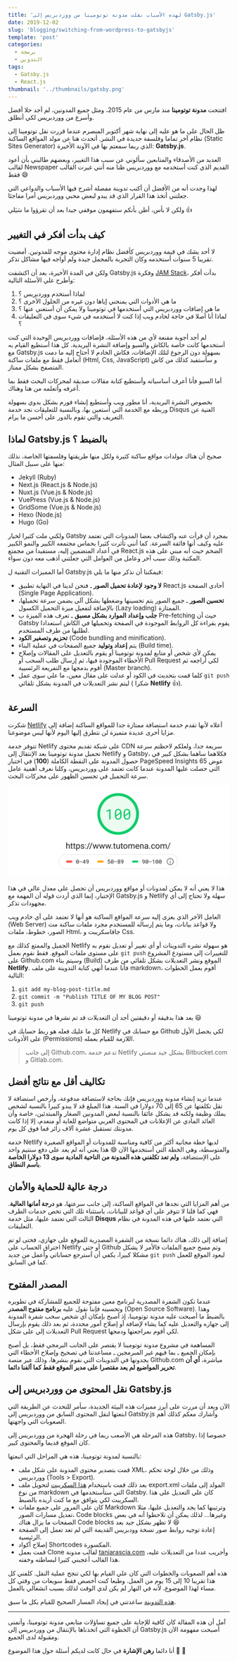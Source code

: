 ```yaml
---
title: 'لهذه الأسباب نقلت مدونة توتومينا من ووردبريس إلى Gatsby.js'
date: 2019-12-02
slug: 'blogging/switching-from-wordpress-to-gatsbyjs'
template: 'post'
categories:
  - برمجة
  - التدوين
tags:
  - Gatsby.js
  - React.js
thumbnail: '../thumbnails/gatsby.png'
---
```


افتتحت **مدونة توتومينا** منذ مارس من عام 2015، ومثل جميع المدونين، لم أجد حلا أفضل وأسرع من ووردبريس لكي أنطلق.

ظل الحال على ما هو عليه إلى نهاية شهر أكتوبر المنصرم عندما قررت نقل توتومينا إلى نظام آخر تماما وفلسفة جديدة في النشر. أتحدث هنا عن مولد المواقع الساكنة (Static Sites Generator) الذي ربما سمعتم بها في الآونة الأخيرة: **Gatsby.js**.

العديد من الأصدقاء والمتابعين سألوني عن سبب هذا التغيير، وبعضهم طالبني بأن أعود لقالب Newspaper القديم الذي كنت أستخدمه مع ووردبريس ظنا منه أنني غيرت القالب فقط 😄

لهذا وجدت أنه من الأفضل أن أكتب تدوينة مفصلة أشرح فيها الأسباب والدواعي التي جعلتني أتخذ هذا القرار الذي قد يبدو لبعض محبي ووردبريس أمرا مفاجئا.

ولكن لا بأس، أظن بأنكم ستفهمون موقفي جيدا بعد أن تقرؤوا ما سَيَلي 👍

## كيف بدأت أفكر في التغيير

لا أحد يشك في قيمة ووردبريس كأفضل نظام إدارة محتوى موجه للمدونين. أمضيت تقريبا 5 سنوات أستخدمه وكان التجربة بالمجمل جيدة ولم أواجه فيها مشاكل تذكر.

ولكن في المدة الأخيرة، بعد أن اكتشفت Gatsby.js وفكرة [JAM Stack](https://www.tutomena.com/web-development/javascript/what-is-jamstack/)، بدأت أفكر وأطرح علي الأسئلة التالية:

1. لماذا أستخدم ووردبريس ؟
2. ما هي الأدوات التي يمنحني إياها دون غيره من الحلول الأخرى ؟
3. ما هي إضافات ووردبريس التي أستخدمها في توتومينا ولا يمكن أن أستغني عنها ؟
4. لماذا أنا أصلا في حاجة لخادم ويب إذا كنت لا أستخدمه في شيء سوى في التعليقات ؟

لم أجد أجوبة مقنعة لأي من هذه الأسئلة، فإضافات ووردبريس الوحيدة التي كنت أستخدمها كانت خاصة بالكاش والسيو وإضافة النشرة البريدية. كل هذا أستطيع القيام به مع Gatsby.js بسهولة دون الرجوع لتلك الإضافات، فكاش الخادم لا أحتاج إليه ما دمت أتعامل فقط مع ملفات ساكنة (Html, Css, JavaScript) و سأستفيد كذلك من كاش المتصفح بشكل ممتاز.

أما السيو فأنا أعرف أساسياته وأستطيع كتابة مقالات صديقة لمحركات البحث فقط بما أعرفه وأتعلمه من هنا وهناك.

بخصوص النشرة البريدية، أنا مطور ويب وأستطيع إنشاء فورم بشكل يدوي بسهولة وربطه مع الخدمة التي أستعين بها، وبالنسبة للتعليقات نجد خدمة Disqus الغنية عن التعريف والتي تقوم بالدور على أحسن ما يرام.

## لماذا Gatsby.js بالضبط ؟

صحيح أن هناك مولدات مواقع ساكنة كثيرة ولكل منها طريقتها وفلسفتها الخاصة، نذلك منها على سبيل المثال:

- Jekyll (Ruby)
- Next.js (React.js & Node.js)
- Nuxt.js (Vue.js & Node.js)
- VuePress (Vue.js & Node.js)
- GridSome (Vue.js & Node.js)
- Hexo (Node.js)
- Hugo (Go)

ولكني ملت كثيرا لخيار Gatsby بمجرد أن قرأت عنه واكتشاف بعضا المدونات التي تعتمد عليه وكيف أنها فائقة السرعة. كما أنني تأثرت كثيرا بحماس مجتمعه الكبير والنمو الكبير في أعداد المنضمين إليه، مستفيدا من مجمتع React.js الضخم حيث أنه مبني على هذه المكتبة وذلك سبب آخر وعامل من العوامل التي جعلتني أذهب معه دون سواء.

أما المميزات التقنية ل Gatsby.js فيمكننا أن نذكر منها ما يلي:

- **لا وجود لإعادة تحميل الصور** ـ فنحن لدينا في النهاية تطبيق React.js أحادي الصفحة (Single Page Application).
- **تحسين الصور** ـ جميع الصور يتم تحسينها وضغطها بشكل آلي يضمن سرعة تحميلها، بالإضافة لتفعيل ميزة التحميل الكسول (Lazy loading) الممتازة.
- **جلب وإعداد الموارد بشكل مسبق** ـ تعرف هذه الميزة ب Pre-fetching حيث أن Gatsby يقوم بقراءة كل الروابط الموجودة في الصفحة وتحميلها في الكاش استعدادا لطلبها من طرف المستخدم.
- **تحزيم وتصغير الكود** (Code bundling and minification).
- يتم **إعداد وتوليد** جميع الصفحات في عملية البناء (Build time).
- يمكن لأي شخص أو متابع لمدونة توتومينا أو يقوم بالتعديل على المقالات وإصلاح الأخطاء الموجودة فيها، ثم إرسال طلب السحب أو Pull Request لكي أراجعه ثم أقوم بدمجها مع التفريعة الرئسيية (Master branch).
- كلما قمت بتحديث في الكود أو عدلت على مقال معين، ما علي سوى عمل `git push` ليتم نشر التعديلات في المدونة بشكل تلقائي ( شكرا **Netlify** 👍).

## السرعة

شكرت [Netlify](https://www.netlify.com/) أعلاه لأنها تقدم خدمة استضافة ممتازة جدا للمواقع الساكنة إضافة إلى مزايا أخرى عديدة متميزة لن نتطرق إليها اليوم لأنها ليس موضوعنا.

تتوفر خدمة Netlify على شبكة تقديم محتوى CDN سريعة جدا، ولعلكم لاحظتم سرعة تحميل مدونة توتومينا بعد الإنتقال إلى Netlify و Gatsby، فكلاهما ساهما بشكل كبير في حصول المدونة على النقطة الكاملة (**100**) في اختبار PageSpeed Insights عوض 65 التي حصلت عليها المدونة عندما كانت تعتمد على ووردبريس، وكلنا نعرف أهمية عامل سرعة التحميل في تحسين الظهور على محركات البحث.

![سرعة تحميل جيدة لمدونة توتومينا](../images/tutomena-google-pagespeed-insights.png)

هذا لا يعني أنه لا يمكن لمدونات أو مواقع ووردبريس أن تحصل على معدل عالي في هذا الإختبار، إنما الذي أردت قوله أن المهمة مع Gatsby.js و Netlify سهلة ولا تحتاج إلى أي مجهودات تذكر.

العامل الآخر الذي يعزى إليه سرعة المواقع الساكنة هو أنها لا تعتمد على أي خادم ويب (Web Server) ولا قواعد بيانات، وما يتم إرساله للمستخدم مجرد ملفات ساكنة مث الصور، خطوط، ملفات Html، جافاسكريبت و Css.

الجميل والممتع كذلك مع Netlify هو سهولة نشره التدوينات أو أي تغيير أو تعديل نقوم به على مستوى ملفات الموقع. فقط نقوم بعمل `git push` للتغييرات إلى مستودع المشروع على Github.com وسيتم بناء (Build) الموقع ونشر التعديلات بشكل تلقائي من طرف **Netlify**. فأنا عندما أنهي كتابة التدوينة على ملف markdown، أقوم بعمل الخطوات التالية:

1. `git add my-blog-post-title.md`
2. `git commit -m "Publish TITLE OF MY BLOG POST"`
3. `git push`

بعد هذا بدقيقة أو دقيقتين أجد أن التعديلات قد تم نشرها في مدونة توتومينا 😃

كل ما عليك فعله هو ربط حسابك في Netlify مع حسابك في Github لكي يحصل الأول على الأذونات (Permissions) اللازمة للقيام بعمله.

> إلى جانب Github.com، تدعم خدمة Netlify بشكل جيد منصتي Bitbucket.com و Gitlab.com.

## تكاليف أقل مع نتائج أفضل

عندما تريد إنشاء مدونة ووردبريس فإنك بحاجة لاستضافة مدفوعة، وأرخص استضافة لا تقل تكلفتها عن 65 إلى 70 دولارا في السنة. هذا المبلغ قد لا يبدو كبيرا بالنسبة لشخص يملك وظيفة ولكنه قد يشكل عائقا بالنسبة لبعض المدونين الصغار والمبتدئين، خاصة وأن العائد المادي عن الإعلانات في المحتوى العربي متواضع للغاية أو منعدم، إلا إذا كانت مدونتك تستقبل عشرة آلاف زائر فما فوق كل يوم.

خدمة Netlify لديها خطة مجانية أكثر من كافية ومناسبة للمدونات أو المواقع الصغيرة والمتوسطة، وهي الخطة التي أستخدمها الآن 😄 هذا يعني أنه لم يعد علي دفع سنتيم واحد على الإستضافة، **ولم تعد تكلفني هذه المدونة من الناحية المادية سوى 13 دولارا الخاصة باسم النطاق**.

## درجة عالية للحماية والأمان

من أهم المزايا التي نجدها في المواقع الساكنة، إلى جانب سرعتها، هو **درجة أمانها العالية**. فهي كما قلنا لا تتوفر على أي قواعد للبيانات، باستثناء تلك التي تخص خدمات الطرف الثالث التي تعتمد عليها، مثل خدمة **Disqus** التي نعتمد عليها في هذه المدونة في نظام التعليقات.

إضافة إلى ذلك، هناك دائما نسخة من الشفرة المصدرية للموقع على جهازي، فحتى لو تم اختراق الحساب على Netlify أو حتى Github وتم مسح جميع الملفات فالأمر لا يشكل مشكلا كبيرا، يكفي أن أسترجع حساباتي وأعمل من جديد `git push` ليعود الموقع للعمل كما في السابق.

## المصدر المفتوح

عندما تكون الشفرة المصدرية لبرنامج معين مفتوحة للجميع للمشاركة في تطويره وتحسينه فإننا نقول عليه **برنامج مفتوح المصدر** (Open Source Software). وهذا بالضبط ما أصبحت عليه مدونة توتومينا، إذ أصبح بإمكان أي شخص سحب شفرة المدونة إلى جهازه والتعديل عليه كما يشاء لإضافة أو إصلاح أمور محددة، ثم بعد ذلك يقوم بإرسال التعديلات إلي على شكل Pull Request لكي أقوم بمراجعتها ودمجها.

المساهمة في مشروع مدونة توتومينا لا يقتصر على الجانب البرمجي فقط، بل أصبح بإمكان الجميع ـ بما فيهم غير المبرمجين ـ مساعدتنا في تصحيح وإصلاح الأخطاء التي يجدونها في التدوينات التي نقوم بنشرها، وذلك عبر منصة Github.com مباشرة، **أي أن تحرير المواضيع لم يعد مقتصرا على مدير الموقع فقط كما ألفنا دائما**.

## نقل المحتوى من ووردبريس إلى Gatsby.js

الآن وبعد أن مررت على أبرز مميزات هذه البيئة الجديدة، سأمر للتحدث عن الطريقة التي ابتعتها لنقل المحتوى السابق من ووردبريس إلى Gatsby.js وأشارك معكم كذلك أهم الصعوبات التي واجهتها.

هذه المرحلة هي الأصعب ربما في رحلة الهجرة من ووردبريس إلى Gatsby، خصوصا إذا كان الموقع قديما والمحتوى كبير.

بالنسبة لمدونة توتومينا، هذه هي المراحل التي اتبعتها:

- قمت بتصدير محتوى المدونة على شكل ملف XML، وذلك من خلال لوحة تحكم ووردبريس (Tools > Export).
- بعد ذلك قمت باستخدام [هذا السكريبت](https://github.com/lonekorean/wordpress-export-to-markdown) لتحويل ملف export.xml المولد إلى ملفات من نوع markdown التي ستأستخدمها في Gatsby. كان علي التعديل على هذا السكريبت لكي يتوافق مع ما كنت أريده بالضبط.
- كان علي المرور على جميع ملفات Markdown وترتيبها كما يجد والتعديل عليها، مثلا تعديل مسارات الصور، Code blocks وغيرها... لذلك يمكن أن تلاحظوا أنه في بعض الصفحات ما يزال هناك Code blocks لا تظهر بشكل جيد بعد 😆
- إعادة توجيه روابط صور نسخة وودبريس القديمة التي لم تعد تعمل إلى الصفحة الرئيسية.
- إصلاح أكواد Shortcodes المكسورة.
- قمت بعمل Clone لقالب مدونة [taniarascia.com](https://github.com/taniarascia/taniarascia.com/) وأجريب عددا من التعديلات عليه، هذا القالب أعجبني كثيرا لبساطته وخفته.

هذه أهم الصعوبات والخطوات التي كان علي القيام بها لكي تنجح عملية النقل. كلفني كل هذا تقريبا 10 إلى 15 يوم من العمل. وطبعا كنت أخصص فقط سويعات من وقتي كل مساء لهذا الموضوع، لأنه في النهار لم يكن لدي الوقت لذلك بسبب انشغالي بالعمل.

[هذه التدوينة](https://www.taniarascia.com/migrating-from-wordpress-to-gatsby/) ساعدتني في إيجاد المسار الصحيح للقيام بكل ما سبق.

---

آمل أن هذه المقالة كان كافية للإجابة على جميع تساؤلات متابعي مدونة توتومينا، وأتمنى أن الخطوة التي اتخذناها بالإنتقال من ووردبريس إلى Gatsby.js أصبحت مفهومة الآن ومقبولة لدى الجميع.

أنا دائما **رهن الإشارة** في حال كانت لديكم أسئلة حول هذا الموضوع 💌 💚
<!--stackedit_data:
eyJoaXN0b3J5IjpbNDI2OTQ5Mjc2XX0=
-->